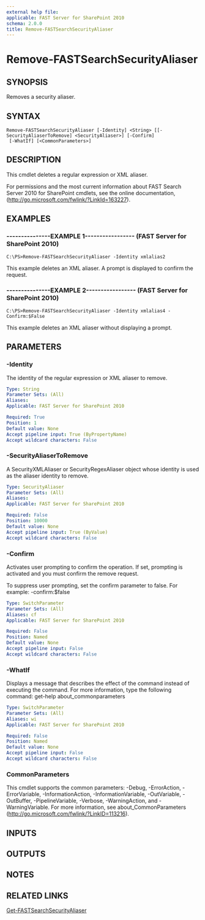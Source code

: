 ```yaml
---
external help file: 
applicable: FAST Server for SharePoint 2010
schema: 2.0.0
title: Remove-FASTSearchSecurityAliaser
---
```


# Remove-FASTSearchSecurityAliaser

## SYNOPSIS
Removes a security aliaser.

## SYNTAX

```
Remove-FASTSearchSecurityAliaser [-Identity] <String> [[-SecurityAliaserToRemove] <SecurityAliaser>] [-Confirm]
 [-WhatIf] [<CommonParameters>]
```

## DESCRIPTION
This cmdlet deletes a regular expression or XML aliaser.

For permissions and the most current information about FAST Search Server 2010 for SharePoint cmdlets, see the online documentation, (http://go.microsoft.com/fwlink/?LinkId=163227).

## EXAMPLES

### ---------------EXAMPLE 1----------------- (FAST Server for SharePoint 2010)
```
C:\PS>Remove-FASTSearchSecurityAliaser -Identity xmlalias2
```

This example deletes an XML aliaser.
A prompt is displayed to confirm the request.

### ---------------EXAMPLE 2----------------- (FAST Server for SharePoint 2010)
```
C:\PS>Remove-FASTSearchSecurityAliaser -Identity xmlalias4 -Confirm:$False
```

This example deletes an XML aliaser without displaying a prompt.

## PARAMETERS

### -Identity
The identity of the regular expression or XML aliaser to remove.

```yaml
Type: String
Parameter Sets: (All)
Aliases: 
Applicable: FAST Server for SharePoint 2010

Required: True
Position: 1
Default value: None
Accept pipeline input: True (ByPropertyName)
Accept wildcard characters: False
```

### -SecurityAliaserToRemove
A SecurityXMLAliaser or SecurityRegexAliaser object whose identity is used as the aliaser identity to remove.

```yaml
Type: SecurityAliaser
Parameter Sets: (All)
Aliases: 
Applicable: FAST Server for SharePoint 2010

Required: False
Position: 10000
Default value: None
Accept pipeline input: True (ByValue)
Accept wildcard characters: False
```

### -Confirm
Activates user prompting to confirm the operation.
If set, prompting is activated and you must confirm the remove request.

To suppress user prompting, set the confirm parameter to false.
For example: -confirm:$false

```yaml
Type: SwitchParameter
Parameter Sets: (All)
Aliases: cf
Applicable: FAST Server for SharePoint 2010

Required: False
Position: Named
Default value: None
Accept pipeline input: False
Accept wildcard characters: False
```

### -WhatIf
Displays a message that describes the effect of the command instead of executing the command.
For more information, type the following command: get-help about_commonparameters

```yaml
Type: SwitchParameter
Parameter Sets: (All)
Aliases: wi
Applicable: FAST Server for SharePoint 2010

Required: False
Position: Named
Default value: None
Accept pipeline input: False
Accept wildcard characters: False
```

### CommonParameters
This cmdlet supports the common parameters: -Debug, -ErrorAction, -ErrorVariable, -InformationAction, -InformationVariable, -OutVariable, -OutBuffer, -PipelineVariable, -Verbose, -WarningAction, and -WarningVariable. For more information, see about_CommonParameters (http://go.microsoft.com/fwlink/?LinkID=113216).

## INPUTS

## OUTPUTS

## NOTES

## RELATED LINKS

[Get-FASTSearchSecurityAliaser](Get-FASTSearchSecurityAliaser.md)

